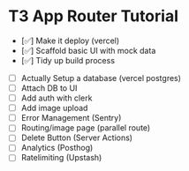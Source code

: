 # T3 App Router Tutorial

- [✅] Make it deploy (vercel)
- [✅] Scaffold basic UI with mock data
- [✅] Tidy up build process
- [ ] Actually Setup a database (vercel postgres)
- [ ] Attach DB to UI
- [ ] Add auth with clerk
- [ ] Add image upload
- [ ] Error Management (Sentry)
- [ ] Routing/image page (parallel route)
- [ ] Delete Button (Server Actions)
- [ ] Analytics (Posthog)
- [ ] Ratelimiting (Upstash)
